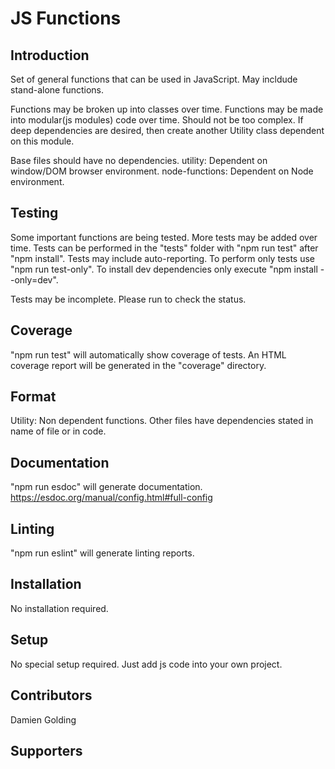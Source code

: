 # JS Functions

## Introduction

Set of general functions that can be used in JavaScript.
May incldude stand-alone functions.

Functions may be broken up into classes over time.
Functions may be made into modular(js modules) code over time.
Should not be too complex. If deep dependencies are desired, then create another Utility class dependent on this module.

Base files should have no dependencies.
utility: Dependent on window/DOM browser environment.
node-functions: Dependent on Node environment.

## Testing
Some important functions are being tested.
More tests may be added over time.
Tests can be performed in the "tests" folder with "npm run test" after "npm install". Tests may include auto-reporting. To perform only tests use "npm run test-only".
To install dev dependencies only execute "npm install --only=dev".

Tests may be incomplete. Please run to check the status.

## Coverage
"npm run test" will automatically show coverage of tests.
An HTML coverage report will be generated in the "coverage" directory.

## Format
Utility: Non dependent functions.
Other files have dependencies stated in name of file or in code.

## Documentation
"npm run esdoc" will generate documentation. 
https://esdoc.org/manual/config.html#full-config

## Linting
"npm run eslint" will generate linting reports.

## Installation

No installation required.

## Setup

No special setup required. Just add js code into your own project.

## Contributors

Damien Golding

## Supporters